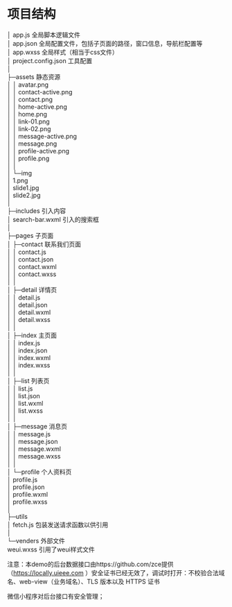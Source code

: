 # 项目结构   
   
│  app.js            全局脚本逻辑文件   
│  app.json        全局配置文件，包括子页面的路径，窗口信息，导航栏配置等   
│  app.wxss      全局样式（相当于css文件）   
│  project.config.json   工具配置   
│   
├─assets              静态资源   
│  │  avatar.png   
│  │  contact-active.png   
│  │  contact.png   
│  │  home-active.png   
│  │  home.png   
│  │  link-01.png   
│  │  link-02.png   
│  │  message-active.png   
│  │  message.png   
│  │  profile-active.png   
│  │  profile.png   
│  │   
│  └─img   
│          1.png   
│          slide1.jpg   
│          slide2.jpg   
│   
├─includes              引入内容   
│      search-bar.wxml    引入的搜索框   
│   
├─pages                  子页面   
│  ├─contact            联系我们页面   
│  │      contact.js   
│  │      contact.json   
│  │      contact.wxml   
│  │      contact.wxss   
│  │   
│  ├─detail              详情页   
│  │      detail.js   
│  │      detail.json   
│  │      detail.wxml   
│  │      detail.wxss   
│  │   
│  ├─index             主页面   
│  │      index.js   
│  │      index.json   
│  │      index.wxml   
│  │      index.wxss   
│  │   
│  ├─list                 列表页   
│  │      list.js   
│  │      list.json   
│  │      list.wxml   
│  │      list.wxss   
│  │   
│  ├─message       消息页   
│  │      message.js   
│  │      message.json   
│  │      message.wxml   
│  │      message.wxss   
│  │   
│  └─profile           个人资料页   
│          profile.js   
│          profile.json   
│          profile.wxml   
│          profile.wxss   
│   
├─utils                
│      fetch.js      包装发送请求函数以供引用   
│   
└─venders        外部文件   
        weui.wxss   引用了weui样式文件   
   
   
   
注意：本demo的后台数据接口由https://github.com/zce提供（https://locally.uieee.com ）安全证书已经无效了，调试时打开：不校验合法域名、web-view（业务域名）、TLS 版本以及 HTTPS 证书    
   
微信小程序对后台接口有安全管理；